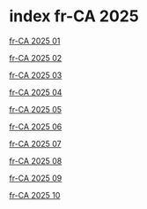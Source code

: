 # index fr-CA 2025

<a href="./01">fr-CA 2025 01</a>

<a href="./02">fr-CA 2025 02</a>

<a href="./03">fr-CA 2025 03</a>

<a href="./04">fr-CA 2025 04</a>

<a href="./05">fr-CA 2025 05</a>

<a href="./06">fr-CA 2025 06</a>

<a href="./07">fr-CA 2025 07</a>

<a href="./08">fr-CA 2025 08</a>

<a href="./09">fr-CA 2025 09</a>

<a href="./10">fr-CA 2025 10</a>
